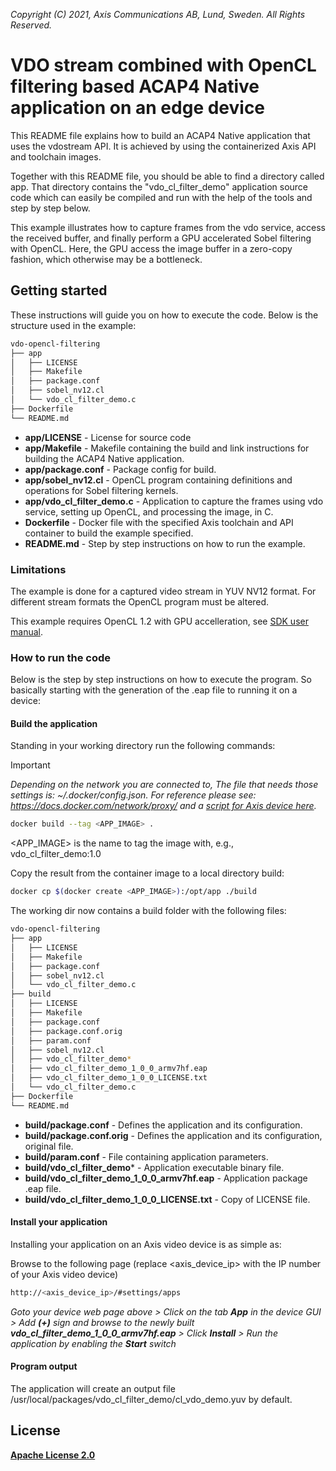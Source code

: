 *Copyright (C) 2021, Axis Communications AB, Lund, Sweden. All Rights Reserved.*

# VDO stream combined with OpenCL filtering based ACAP4 Native application on an edge device
This README file explains how to build an ACAP4 Native application that uses the vdostream API. It is achieved by using the containerized Axis API and toolchain images.

Together with this README file, you should be able to find a directory called app. That directory contains the "vdo_cl_filter_demo" application source code which can easily be compiled and run with the help of the tools and step by step below.

This example illustrates how to capture frames from the vdo service, access the received buffer, and finally perform a GPU accelerated Sobel filtering with OpenCL.
Here, the GPU access the image buffer in a zero-copy fashion, which otherwise may be a bottleneck.

## Getting started
These instructions will guide you on how to execute the code. Below is the structure used in the example:

```bash
vdo-opencl-filtering
├── app
│   ├── LICENSE
│   ├── Makefile
│   ├── package.conf
│   ├── sobel_nv12.cl
│   └── vdo_cl_filter_demo.c
├── Dockerfile
└── README.md
```

* **app/LICENSE** - License for source code
* **app/Makefile** - Makefile containing the build and link instructions for building the ACAP4 Native application.
* **app/package.conf** - Package config for build.
* **app/sobel_nv12.cl** - OpenCL program containing definitions and operations for Sobel filtering kernels.
* **app/vdo_cl_filter_demo.c** - Application to capture the frames using vdo service, setting up OpenCL, and processing the image, in C.
* **Dockerfile** - Docker file with the specified Axis toolchain and API container to build the example specified.
* **README.md** - Step by step instructions on how to run the example.

### Limitations
The example is done for a captured video stream in YUV NV12 format. For different stream formats the OpenCL program must be altered.

This example requires OpenCL 1.2 with GPU accelleration, see [SDK user manual](https://help.axis.com/acap-3-developer-guide#open-standard-apis).

### How to run the code
Below is the step by step instructions on how to execute the program. So basically starting with the generation of the .eap file to running it on a device:

#### Build the application
Standing in your working directory run the following commands:

> [!IMPORTANT]
> *Depending on the network you are connected to,
The file that needs those settings is: *~/.docker/config.json.*
For reference please see: https://docs.docker.com/network/proxy/ and a
[script for Axis device here](../FAQs.md#HowcanIset-upnetworkproxysettingsontheAxisdevice?).*

```bash
docker build --tag <APP_IMAGE> .
```

<APP_IMAGE> is the name to tag the image with, e.g., vdo_cl_filter_demo:1.0

Copy the result from the container image to a local directory build:

```bash
docker cp $(docker create <APP_IMAGE>):/opt/app ./build
```

The working dir now contains a build folder with the following files:

```bash
vdo-opencl-filtering
├── app
│   ├── LICENSE
│   ├── Makefile
│   ├── package.conf
│   ├── sobel_nv12.cl
│   └── vdo_cl_filter_demo.c
├── build
│   ├── LICENSE
│   ├── Makefile
│   ├── package.conf
│   ├── package.conf.orig
│   ├── param.conf
│   ├── sobel_nv12.cl
│   ├── vdo_cl_filter_demo*
│   ├── vdo_cl_filter_demo_1_0_0_armv7hf.eap
│   ├── vdo_cl_filter_demo_1_0_0_LICENSE.txt
│   └── vdo_cl_filter_demo.c
├── Dockerfile
└── README.md
```

* **build/package.conf** - Defines the application and its configuration.
* **build/package.conf.orig** - Defines the application and its configuration, original file.
* **build/param.conf** - File containing application parameters.
* **build/vdo_cl_filter_demo*** - Application executable binary file.
* **build/vdo_cl_filter_demo_1_0_0_armv7hf.eap** - Application package .eap file.
* **build/vdo_cl_filter_demo_1_0_0_LICENSE.txt** - Copy of LICENSE file.

#### Install your application
Installing your application on an Axis video device is as simple as:

Browse to the following page (replace <axis_device_ip> with the IP number of your Axis video device)

```bash
http://<axis_device_ip>/#settings/apps
```

*Goto your device web page above > Click on the tab **App** in the device GUI > Add **(+)** sign and browse to
the newly built **vdo_cl_filter_demo_1_0_0_armv7hf.eap** > Click **Install** > Run the application by enabling the **Start** switch*

#### Program output
The application will create an output file /usr/local/packages/vdo_cl_filter_demo/cl_vdo_demo.yuv by default.

## License
**[Apache License 2.0](../LICENSE)**

